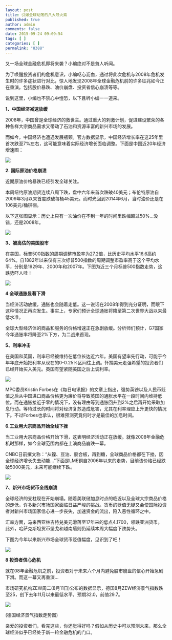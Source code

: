```yaml
---
layout: post
title: 引爆全球动荡的八大导火索
published: true
author: admin
comments: false
date: 2015-09-24 09:09:54
tags: [ ]
categories: [ ]
permalink: "8388"
---
```

又一场全球金融危机即将来袭？小编绝对不是耸人听闻。

为了唤醒投资者们的危机意识，小编呕心沥血，通过将此次危机与2008年危机发生时的许多症状进行对比，惊人地发现2008年全球金融危机前的许多征兆如今正在重演。包括股价暴跌、油价崩盘、投资者信心崩溃等等。

说到这里，小编也不禁心中惶恐，以下且听小编一一道来。

**1、中国经济减速放缓**

2008年，中国曾是全球经济的救世主。通过重大的刺激计划，促进建设繁荣的各种各样大宗商品需求又带动了石油和资源丰富的新兴市场的发展。

而如今，中国经济也遭遇发展瓶颈。官方数据显示，中国经济增长率在这25年里首次跌至7%左右，这可能意味着实际经济增长面临调整。下面是中国近20年经济增速图：

![][1]

**2. 国际原油价格崩溃**

近期原油价格暴跌已经引发全球关注。

本周纽约原油期货连续八周下跌，盘中六年来首次跌破40美元；布伦特原油自2009年3月以来首度跌破每桶45美元。而时光回到2014年6月，当时油价还是在106美元/桶徘徊。

以下这张图显示：历史上只有一次油价在不到一年的时间里跌幅超过50%&#8230;没错，还是2008年。

![][2]

**3、被高估的美国股市**

在美国，标普500指数的周期调整市盈率为27.2倍，比历史平均水平16.6高约64%。自1882年以来仅有三次标普500指数的周期调整市盈率高于这个平均水平，分别是1929年、2000年和2007年。下图为近三个月标普500指数走势，这跌势吓人哇！

![][3]

**4 全球通胀显著下滑**

当经济活动放缓，通胀也会随着走低。这一说话在2008年得到充分证明，而眼下这种情况正再次发生。事实上，专家们预计全球通胀将降至第二次世界大战以来最低水准。

全球大型经济体的商品和服务的价格增速正在急剧放缓。分析师们预计，G7国家今年通胀率将降至2%下方，为二战来首现。

**5、利率冲击**

在美国和英国，利率已经被维持在低位长达近六年。美国有望率先行动，可能于今年年底开始把利率从现在的0-0.25%区间往上调。怀揣美元走强希望的投资者们已经开始买入美元。英国有望紧随美国之后上调利率。

![][4]

MPC委员Kristin Forbes在《每日电讯报》的文章上指出，强势英镑以及人民币贬值之后从中国进口商品价格更为廉价将导致英国的通胀水平在一段时间内维持低位。而在通胀接近于零的情况下，没有理由等到通胀回升到2%之后再开始采取加息行动。等待过长的时间将对经济复苏造成危害，尤其在利率理应上升更快的情况下。不过Forbes也承认，很难预测究竟何时才是最佳的加息时间。

**6.工业用大宗商品开始全线下挫**

当工业用大宗商品价格开始下滑，这表明经济活动正在放缓。就像2008年金融危机时那样，如今全球范围内都在上演商品崩跌一幕。

CNBC日前撰文称：“从镍、豆油、胶合板，再到糖，全球商品价格都在下挫，因全球经济增长失去动能&#8230;”下面是LME铜自2006年以来的走势，目前该价格已经跌破5000美元，未来可能继续下跌。

![][5]

**7、新兴市场货币全线崩溃**

全球经济的支柱现在开始崩塌。随着美联储加息时点的临近以及全球大宗商品价格的走低，许多新兴市场国家面临日益严峻的挑战。货币的贬值无疑又会使国际投资者对新兴市场国家信心进一步丧失，加速资金的流出，陷入恶性循环之中。

汇率方面，马来西亚林吉特兑美元滑落至17年来的低点4.1700，领跌亚洲货币。此外，哈萨克斯坦货币坚戈和越南盾则仍延续本周大幅度下跌势头。

下图为今年以来新兴市场全球货币贬值幅度，见识到了吧！

![][6]

**8 投资者信心危机**

就在08年金融危机之前，投资者对于未来六个月内避免股市崩盘的信心开始急剧下滑。而这一幕又再重演&#8230;

市场研究机构ZEW周二(8月11日)公布的数据显示，德国8月ZEW经济景气指数跌至25，创下去年11月以来最低水平，预期32.0，前值29.7。

![][7]

(德国经济景气指数走势图)

亲爱的投资者们，看完这些，你还觉得好吗？假如从历史中可以预测未来，那么全球经济似乎已经处于新一轮金融危机的门口。

 [1]: http://yongz.com/yz/wp-content/uploads/2015/09/372de7c02f3974ba6bd03d45fafc2b3f.png
 [2]: http://yongz.com/yz/wp-content/uploads/2015/09/5bc574a47246f122016869b32a6aa6f0.bmp
 [3]: http://yongz.com/yz/wp-content/uploads/2015/09/c7491f70f2a67425b71a4562a3b88788.gif
 [4]: http://yongz.com/yz/wp-content/uploads/2015/09/92cd9bbb0e8a88d1e74ec870a7e61b43.png
 [5]: http://yongz.com/yz/wp-content/uploads/2015/09/3e8d115eb4b32b9e9479f387dbe14ee1.bmp
 [6]: http://yongz.com/yz/wp-content/uploads/2015/09/3acebad34224ad0e1dfc1a804e51a324.gif
 [7]: http://yongz.com/yz/wp-content/uploads/2015/09/4c999d359c0c4bbf4e1162ebe1e30ef4.png